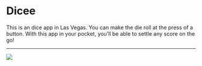 # Dicee
This is an dice app in Las Vegas. You can make the die roll at the press of a button. With this app in your pocket, you’ll be able to settle any score on the go!
___
![](images/1234-2.gif)